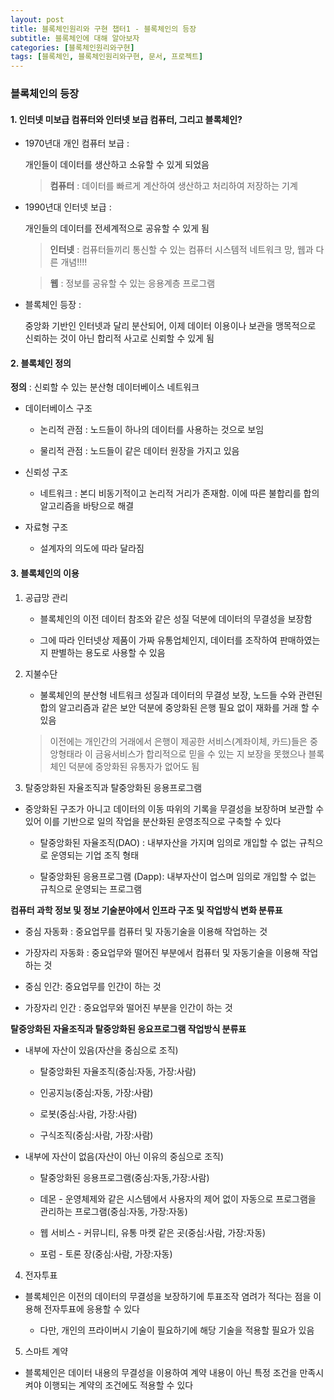 ```yaml
---
layout: post
title: 블록체인원리와 구현 챕터1 - 블록체인의 등장
subtitle: 블록체인에 대해 알아보자
categories: [블록체인원리와구현]
tags: [블록체인, 블록체인원리와구현, 문서, 프로젝트]
---   
```


### 블록체인의 등장    
   
#### 1. 인터넷 미보급 컴퓨터와 인터넷 보급 컴퓨터, 그리고 블록체인? 
   
+ 1970년대 개인 컴퓨터 보급 :      
   
  개인들이 데이터를 생산하고 소유할 수 있게 되었음      
     
  > **컴퓨터** : 데이터를 빠르게 계산하여 생산하고 처리하여 저장하는 기계   
        
+ 1990년대 인터넷 보급 :      
   
  개인들의 데이터를 전세계적으로 공유할 수 있게 됨    
       
  > **인터넷** : 컴퓨터들끼리 통신할 수 있는 컴퓨터 시스템적 네트워크 망, 웹과 다른 개념!!!!  
         
  > **웹** : 정보를 공유할 수 있는 응용계층 프로그램  
       
+ 블록체인 등장 :   
   
  중앙화 기반인 인터넷과 달리 분산되어, 이제 데이터 이용이나 보관을 맹목적으로 신뢰하는 것이 아닌 합리적 사고로 신뢰할 수 있게 됨
     
#### 2. 블록체인 정의   
   
**정의** : 신뢰할 수 있는 분산형 데이터베이스 네트워크  
       
+ 데이터베이스 구조   
   
  + 논리적 관점 : 노드들이 하나의 데이터를 사용하는 것으로 보임   
     
  + 물리적 관점 : 노드들이 같은 데이터 원장을 가지고 있음
     
+ 신뢰성 구조
   
  + 네트워크 : 본디 비동기적이고 논리적 거리가 존재함. 이에 따른 불합리를 합의 알고리즘을 바탕으로 해결
     
+ 자료형 구조
   
  + 설계자의 의도에 따라 달라짐   
     
#### 3. 블록체인의 이용
   
1. 공급망 관리
   
   + 블록체인의 이전 데이터 참조와 같은 성질 덕분에 데이터의 무결성을 보장함
      
   + 그에 따라 인터넷상 제품이 가짜 유통업체인지, 데이터를 조작하여 판매하였는지 판별하는 용도로 사용할 수 있음
      
2. 지불수단
  
   + 불록체인의 분산형 네트워크 성질과 데이터의 무결성 보장, 노드들 수와 관련된 합의 알고리즘과 같은 보안 덕분에 중앙화된 은행 필요 없이 재화를 거래 할 수 있음
      
   > 이전에는 개인간의 거래에서 은행이 제공한 서비스(계좌이체, 카드)들은 중앙형태라 이 금융서비스가 합리적으로 믿을 수 있는 지 보장을 못했으나 블록체인 덕분에 중앙화된 유통자가 없어도 됨   
     
3.  탈중앙화된 자율조직과 탈중앙화된 응용프로그램
  
   + 중앙화된 구조가 아니고 데이터의 이동 따위의 기록을 무결성을 보장하며 보관할 수 있어 이를 기반으로 일의 작업을 분산화된 운영조직으로 구축할 수 있다   
     
     + 탈중앙화된 자율조직(DAO) : 내부자산을 가지며 임의로 개입할 수 없는 규칙으로 운영되는 기업 조직 형태  
         
     + 탈중앙화된 응용프로그램 (Dapp): 내부자산이 업스며 임의로 개입할 수 없는 규칙으로 운영되는 프로그램
           
**컴퓨터 과학 정보 및 정보 기술분야에서 인프라 구조 및 작업방식 변화 분류표**
  
+ 중심 자동화 : 중요업무를 컴퓨터 및 자동기술을 이용해 작업하는 것 
  
+ 가장자리 자동화 : 중요업무와 떨어진 부분에서 컴퓨터 및 자동기술을 이용해 작업하는 것
   
+ 중심 인간: 중요업무를 인간이 하는 것
   
+ 가장자리 인간 : 중요업무와 떨어진 부분을 인간이 하는 것
    
**탈중앙화된 자율조직과 탈중앙화된 응요프로그램 작업방식 분류표**
   
+ 내부에 자산이 있음(자산을 중심으로 조직)
  
  + 탈중앙화된 자율조직(중심:자동, 가장:사람)   
    
  + 인공지능(중심:자동, 가장:사람)   
     
  + 로봇(중심:사람, 가장:사람)  
      
  + 구식조직(중심:사람, 가장:사람)   
     
+ 내부에 자산이 없음(자산이 아닌 이유의 중심으로 조직)
   
  + 탈중앙화된 응용프로그램(중심:자동,가장:사람)
     
  + 데몬 - 운영체제와 같은 시스템에서 사용자의 제어 없이 자동으로 프로그램을 관리하는 프로그램(중심:자동, 가장:자동)
     
  + 웹 서비스 - 커뮤니티, 유통 마켓 같은 곳(중심:사람, 가장:자동)
     
  + 포럼 - 토론 장(중심:사람, 가장:자동)
     
4. 전자투표
   
  + 블록체인은 이전의 데이터의 무결성을 보장하기에 투표조작 염려가 적다는 점을 이용해 전자투표에 응용할 수 있다
     
    + 다만, 개인의 프라이버시 기술이 필요하기에 해당 기술을 적용할 필요가 있음
       
5. 스마트 계약
  
  + 블록체인은 데이터 내용의 무결성을 이용하여 계약 내용이 아닌 특정 조건을 만족시켜야 이행되는 계약의 조건에도 적용할 수 있다  
